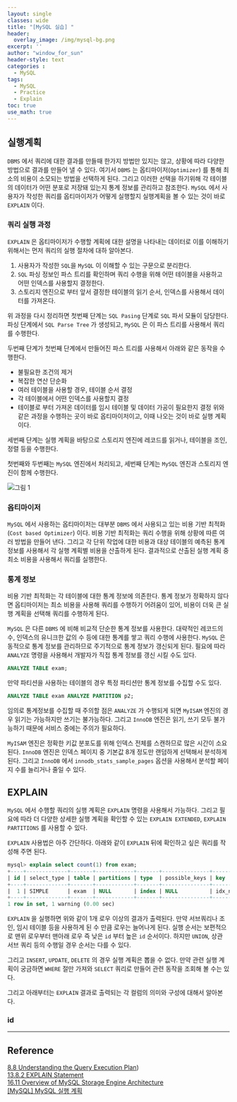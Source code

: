 ```yaml
--- 
layout: single
classes: wide
title: "[MySQL 실습] "
header:
  overlay_image: /img/mysql-bg.png
excerpt: ''
author: "window_for_sun"
header-style: text
categories :
  - MySQL
tags:
  - MySQL
  - Practice
  - Explain
toc: true
use_math: true
---  
```


## 실행계획
`DBMS` 에서 쿼리에 대한 결과를 만들때 한가지 방법만 있지는 않고, 상황에 따라 다양한 방법으로 결과를 만들어 낼 수 있다. 
여기서 `DBMS` 는 옵티마이저(`Optimizer`) 를 통해 최소의 비용이 소모되는 방법을 선택하게 된다. 
그리고 이러한 선택을 하기위해 각 테이블의 데이터가 어떤 분포로 저장돼 있는지 통계 정보를 관리하고 참조한다. 
`MySQL` 에서 사용자가 작성한 쿼리를 옵티마이저가 어떻게 실행할지 실행계획을 볼 수 있는 것이 바로 `EXPLAIN` 이다. 

### 쿼리 실행 과정
`EXPLAIN` 은 옵티마이저가 수행할 계획에 대한 설명을 나타내는 데이터로 이를 이해하기 위해서는 먼저 쿼리의 실행 절차에 대하 알아본다. 
1. 사용자가 작성한 `SQL`을 `MySQL` 이 이해할 수 있는 구문으로 분리한다. 
1. `SQL` 파싱 정보인 파스 트리를 확인하며 쿼리 수행을 위해 어떤 테이블을 사용하고 어떤 인덱스를 사용할지 결정한다. 
1. 스토리지 엔진으로 부터 앞서 결정한 테이블의 읽기 순서, 인덱스를 사용해서 데이터를 가져온다. 

위 과정을 다시 정리하면 첫번째 단계는 `SQL Pasing` 단계로 `SQL` 파서 모듈이 담당한다. 
파싱 단계에서 `SQL Parse Tree` 가 생성되고, 
`MySQL` 은 이 파스 트리를 사용해서 쿼리를 수행한다.  

두번째 단계가 첫번째 단계에서 만들어진 파스 트리를 사용해서 아래와 같은 동작을 수행한다. 
- 불필요한 조건의 제거
- 복잡한 연산 단순화
- 여러 테이블을 사용할 경우, 테이블 순서 결정
- 각 테이블에서 어떤 인덱스를 사용할지 결정
- 테이블로 부터 가져온 데이터를 임시 테이블 및 데이터 가공이 필요한지 결정
위와 같은 과정을 수행하는 곳이 바로 옵티마이저이고, 이때 나오는 것이 바로 실행 계획이다.  

세번째 단계는 실행 계획을 바탕으로 스토리지 엔진에 레코드를 읽거나, 테이블을 조인, 정렬 등을 수행한다.  

첫번째와 두번째는 `MySQL` 엔진에서 처리되고, 세번째 단계는 `MySQL` 엔진과 스토리지 엔진이 함께 수행한다. 

![그림 1]({{site.baseurl}}/img/mysql/practice-explain-mysql-architecture.png)


### 옵티마이저
`MySQL` 에서 사용하는 옵티마이저는 대부분 `DBMS` 에서 사용되고 있는 비용 기반 최적화(`Cost based Optimizer`) 이다. 
비용 기반 최적화는 쿼리 수행을 위해 상황에 따른 여러 방법을 만들어 낸다. 
그리고 각 단위 작업에 대한 비용과 대상 테이블의 예측된 통계 정보를 사용해서 각 실행 계획별 비용을 산출하게 된다. 
결과적으로 산출된 실행 계획 중 최소 비용을 사용해서 쿼리를 실행한다. 

### 통계 정보
비용 기반 최적화는 각 테이블에 대한 통계 정보에 의존한다. 
통계 정보가 정확하지 않다면 옵티마이저는 최소 비용을 사용해 쿼리를 수행하기 어려움이 있어, 
비용이 더욱 큰 실행 계획을 선택해 쿼리를 수행하게 된다.  

`MySQL` 은 다른 `DBMS` 에 비해 비교적 단순한 통계 정보를 사용한다. 
대략적인 레코드의 수, 인덱스의 유니크한 값의 수 등에 대한 통계를 쌓고 쿼리 수행에 사용한다. 
`MySQL` 은 동적으로 통계 정보를 관리하므로 주기적으로 통계 정보가 갱신되게 된다. 
필요에 따라 `ANALYZE` 명령을 사용해서 개발자가 직접 통계 정보를 갱신 시킬 수도 있다. 

```sql
ANALYZE TABLE exam;
```  

만약 파티션을 사용하는 테이블의 경우 특정 파티션만 통계 정보를 수집할 수도 있다. 

```sql
ANALYZE TABLE exam ANALYZE PARTITION p2;
```  

임의로 통계정보를 수집할 때 주의할 점은 `ANALYZE` 가 수행되게 되면 `MyISAM` 엔진의 경우 읽기는 가능하지만 쓰기는 불가능하다. 
그리고 `InnoDB` 엔진은 읽기, 쓰기 모두 불가능하기 때문에 서비스 중에는 주의가 필요하다.  

`MyISAM` 엔진은 정확한 키값 분포도를 위해 인덱스 전체를 스캔하므로 많은 시간이 소요된다. 
`InnoDB` 엔진은 인덱스 페이지 중 기본값 8개 정도만 랜덤하게 선택해서 분석하게 된다. 
그리고 `InnoDB` 에서 `innodb_stats_sample_pages` 옵션을 사용해서 분석할 페이지 수를 늘리거나 줄일 수 있다.  


## EXPLAIN
`MySQL` 에서 수행할 쿼리의 실행 계획은 `EXPLAIN` 명령을 사용해서 가능하다. 
그리고 필요에 따라 더 다양한 상세한 실행 계획을 확인할 수 있는 `EXPLAIN EXTENDED`, `EXPLAIN PARTITIONS` 를 사용할 수 있다.  

`EXPLAIN` 사용법은 아주 간단하다. 
아래와 같이 `EXPLAIN` 뒤에 확인하고 싶은 쿼리를 작성해 주면 된다. 

```sql
mysql> explain select count(1) from exam;
+----+-------------+-------+------------+-------+---------------+---------+---------+------+---------+----------+-------------+
| id | select_type | table | partitions | type  | possible_keys | key     | key_len | ref  | rows    | filtered | Extra       |
+----+-------------+-------+------------+-------+---------------+---------+---------+------+---------+----------+-------------+
|  1 | SIMPLE      | exam  | NULL       | index | NULL          | idx_num | 5       | NULL | 4706820 |   100.00 | Using index |
+----+-------------+-------+------------+-------+---------------+---------+---------+------+---------+----------+-------------+
1 row in set, 1 warning (0.00 sec)
```  

`EXPLAIN` 을 실행하면 위와 같이 1개 로우 이상의 결과가 출력된다. 
만약 서브쿼리나 조인, 임시 테이블 등을 사용하게 된 수 만큼 로우는 늘어나게 된다. 
실행 순서는 보편적으로 맨위 로우부터 맨아래 로우 즉 낮은 `id` 부터 높은 `id` 순서이다. 
하지만 `UNION`, 상관 서브 쿼리 등의 수행일 경우 순서는 다를 수 있다.  

그리고 `INSERT`, `UPDATE`, `DELETE` 의 경우 실행 계획은 뽑을 수 없다. 
만약 관련 실행 계획이 궁금하면 `WHERE` 절만 가져와 `SELECT` 쿼리로 만들어 관련 동작을 조회해 볼 수는 있다.  

그리고 아래부터는 `EXPLAIN` 결과로 출력되는 각 컬럼의 의미와 구성에 대해서 알아본다.  

### id




---
## Reference
[8.8 Understanding the Query Execution Plan](https://dev.mysql.com/doc/refman/8.0/en/execution-plan-information.html))  
[13.8.2 EXPLAIN Statement](https://dev.mysql.com/doc/refman/8.0/en/explain.html)  
[16.11 Overview of MySQL Storage Engine Architecture](https://dev.mysql.com/doc/refman/8.0/en/pluggable-storage-overview.html)  
[[MySQL] MySQL 실행 계획](https://12bme.tistory.com/160://dev.mysql.com/doc/refman/8.0/en/pluggable-storage-overview.html)  